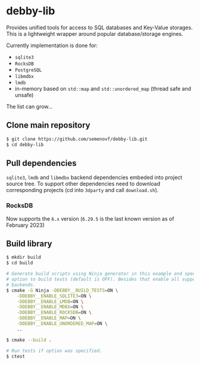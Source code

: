 # debby-lib

Provides unified tools for access to SQL databases and Key-Value storages.
This is a lightweight wrapper around popular database/storage engines.

Currently implementation is done for:

* `sqlite3`
* `RocksDB`
* `PostgreSQL`
* `libmdbx`
* `lmdb`
* in-memory based on `std::map` and `std::unordered_map` (thread safe and unsafe)

The list can grow...

## Clone main repository

```sh
$ git clone https://github.com/semenovf/debby-lib.git
$ cd debby-lib
```

## Pull dependencies

`sqlite3`, `lmdb` and `libmdbx` backend dependencies embeded into project source tree.
To support other dependencies need to download corresponding projects (cd into `3dparty` and call
`download.sh`).

### RocksDB

Now supports the `6.x` version (`6.29.5` is the last known version as of February 2023)

## Build library

```sh
$ mkdir build
$ cd build

# Generate build scripts using Ninja generator in this example and specify
# option to build tests (default is OFF). Besides that enable all supported
# backends.
$ cmake -G Ninja -DDEBBY__BUILD_TESTS=ON \
    -DDEBBY__ENABLE_SQLITE3=ON \
    -DDEBBY__ENABLE_LMDB=ON \
    -DDEBBY__ENABLE_MDBX=ON \
    -DDEBBY__ENABLE_ROCKSDB=ON \
    -DDEBBY__ENABLE_MAP=ON \
    -DDEBBY__ENABLE_UNORDERED_MAP=ON \
    ..

$ cmake --build .

# Run tests if option was specified.
$ ctest
```
